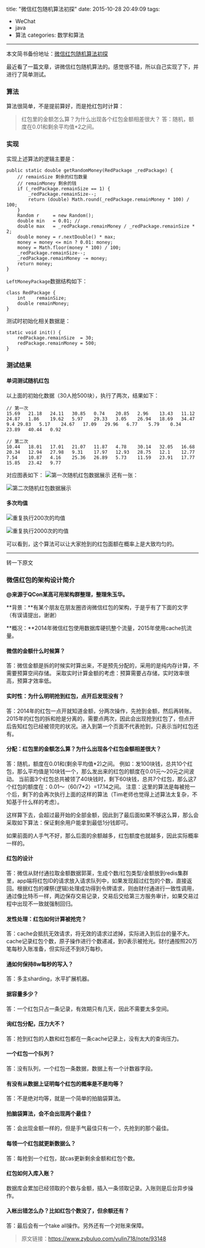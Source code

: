 title: "微信红包随机算法初探"
date: 2015-10-28 20:49:09
tags: 
- WeChat
- java
- 算法
categories: 数学和算法
---

本文简书备份地址：[微信红包随机算法初探](http://www.jianshu.com/p/026ceece4d80)

最近看了一篇文章，讲微信红包随机算法的。感觉很不错，所以自己实现了下，并进行了简单测试。

### 算法
算法很简单，不是提前算好，而是抢红包时计算：

>红包里的金额怎么算？为什么出现各个红包金额相差很大？
答：随机，额度在0.01和剩余平均值*2之间。

### 实现

实现上述算法的逻辑主要是：

    public static double getRandomMoney(RedPackage _redPackage) {
        // remainSize 剩余的红包数量
        // remainMoney 剩余的钱
        if (_redPackage.remainSize == 1) {
            _redPackage.remainSize--;
            return (double) Math.round(_redPackage.remainMoney * 100) / 100;
        }
        Random r     = new Random();
        double min   = 0.01; //
        double max   = _redPackage.remainMoney / _redPackage.remainSize * 2;
        double money = r.nextDouble() * max;
        money = money <= min ? 0.01: money;
        money = Math.floor(money * 100) / 100;
        _redPackage.remainSize--;
        _redPackage.remainMoney -= money;
        return money;
    }

<!--more-->


`LeftMoneyPackage`数据结构如下：

	class RedPackage {
	    int    remainSize;
	    double remainMoney;
	}

测试时初始化相关数据是：

    static void init() {
        redPackage.remainSize  = 30;
        redPackage.remainMoney = 500;
    }

### 测试结果

#### 单词测试随机红包
以上面的初始化数据（30人抢500块），执行了两次，结果如下：

	// 第一次
	15.69	21.18	24.11	30.85	0.74	20.85	2.96	13.43	11.12	24.87	1.86	19.62	5.97	29.33	3.05	26.94	18.69	34.47	9.4	29.83	5.17	24.67	17.09	29.96	6.77	5.79	0.34	23.89	40.44	0.92
	
	// 第二次
	10.44	18.01	17.01	21.07	11.87	4.78	30.14	32.05	16.68	20.34	12.94	27.98	9.31	17.97	12.93	28.75	12.1	12.77	7.54	10.87	4.16	25.36	26.89	5.73	11.59	23.91	17.77	15.85	23.42	9.77

对应图表如下：
![第一次随机红包数据展示](http://7d9owd.com1.z0.glb.clouddn.com/images/7682b4d2-e67f-47b4-9282-31da086ffb55.png)
还有一张：

![第二次随机红包数据展示](http://7d9owd.com1.z0.glb.clouddn.com/images/a615bbc4-4dbf-42da-a1a1-e4afcb908752.png)

#### 多次均值
![重复执行200次的均值](http://7d9owd.com1.z0.glb.clouddn.com/images/20d36929-634f-4655-90d2-64fffa43838f.png)

![重复执行2000次的均值](http://7d9owd.com1.z0.glb.clouddn.com/images/dfddb714-72fb-40e2-805d-cbc43b944f4d.png)

可以看到，这个算法可以让大家抢到的红包面额在概率上是大致均匀的。

---
转一下原文
### 微信红包的架构设计简介


**@来源于QCon某高可用架构群整理，整理朱玉华。**

**背景：**有某个朋友在朋友圈咨询微信红包的架构，于是乎有了下面的文字（有误请提出，谢谢）

**概况：**2014年微信红包使用数据库硬抗整个流量，2015年使用cache抗流量。

#### 微信的金额什么时候算？
答：微信金额是拆的时候实时算出来，不是预先分配的，采用的是纯内存计算，不需要预算空间存储。
采取实时计算金额的考虑：预算需要占存储，实时效率很高，预算才效率低。

#### 实时性：为什么明明抢到红包，点开后发现没有？
答：2014年的红包一点开就知道金额，分两次操作，先抢到金额，然后再转账。
2015年的红包的拆和抢是分离的，需要点两次，因此会出现抢到红包了，但点开后告知红包已经被领完的状况。进入到第一个页面不代表抢到，只表示当时红包还有。

#### 分配：红包里的金额怎么算？为什么出现各个红包金额相差很大？
答：随机，额度在0.01和(剩余平均值\*2)之间。
例如：发100块钱，总共10个红包，那么平均值是10块钱一个，那么发出来的红包的额度在0.01元～20元之间波动。
当前面3个红包总共被领了40块钱时，剩下60块钱，总共7个红包，那么这7个红包的额度在：0.01～（60/7*2）=17.14之间。
注意：这里的算法是每被抢一个后，剩下的会再次执行上面的这样的算法（Tim老师也觉得上述算法太复杂，不知基于什么样的考虑）。

这样算下去，会超过最开始的全部金额，因此到了最后面如果不够这么算，那么会采取如下算法：保证剩余用户能拿到最低1分钱即可。

如果前面的人手气不好，那么后面的余额越多，红包额度也就越多，因此实际概率一样的。

#### 红包的设计
答：微信从财付通拉取金额数据郭莱，生成个数/红包类型/金额放到redis集群里，app端将红包ID的请求放入请求队列中，如果发现超过红包的个数，直接返回。根据红包的裸祭(逻辑)处理成功得到令牌请求，则由财付通进行一致性调用，通过像比特币一样，两边保存交易记录，交易后交给第三方服务审计，如果交易过程中出现不一致就强制回归。

#### 发性处理：红包如何计算被抢完？
答：cache会抵抗无效请求，将无效的请求过滤掉，实际进入到后台的量不大。cache记录红包个数，原子操作进行个数递减，到0表示被抢光。财付通按照20万笔每秒入账准备，但实际还不到8万每秒。

#### 通如何保持8w每秒的写入？
答：多主sharding，水平扩展机器。

#### 据容量多少？
答：一个红包只占一条记录，有效期只有几天，因此不需要太多空间。

#### 询红包分配，压力大不？
答：抢到红包的人数和红包都在一条cache记录上，没有太大的查询压力。

#### 一个红包一个队列？
答：没有队列，一个红包一条数据，数据上有一个计数器字段。

#### 有没有从数据上证明每个红包的概率是不是均等？
答：不是绝对均等，就是一个简单的拍脑袋算法。

#### 拍脑袋算法，会不会出现两个最佳？
答：会出现金额一样的，但是手气最佳只有一个，先抢到的那个最佳。

#### 每领一个红包就更新数据么？
答：每抢到一个红包，就cas更新剩余金额和红包个数。

#### 红包如何入库入账？
数据库会累加已经领取的个数与金额，插入一条领取记录。入账则是后台异步操作。

#### 入帐出错怎么办？比如红包个数没了，但余额还有？
答：最后会有一个take all操作。另外还有一个对账来保障。

>原文链接：https://www.zybuluo.com/yulin718/note/93148
